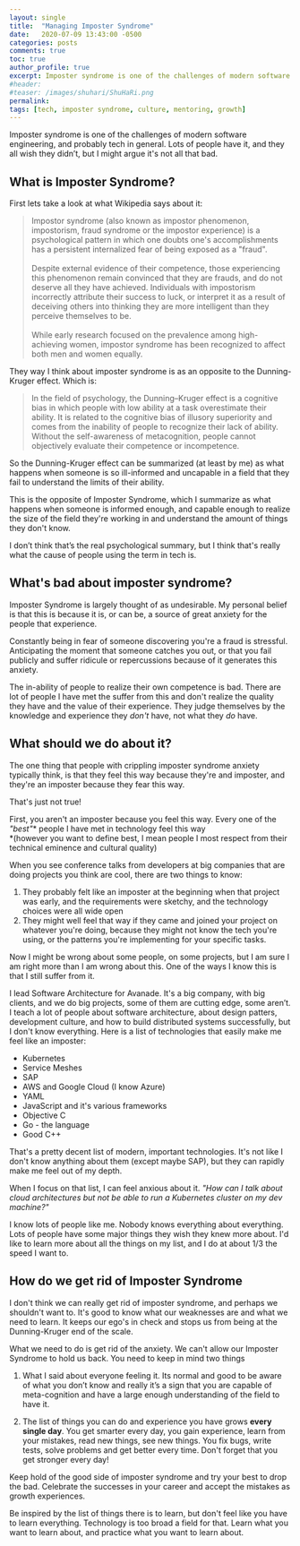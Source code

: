 ```yaml
---
layout: single
title:  "Managing Imposter Syndrome"
date:   2020-07-09 13:43:00 -0500
categories: posts
comments: true
toc: true
author_profile: true
excerpt: Imposter syndrome is one of the challenges of modern software engineering, and probably tech in general. Lots of people have it, and they all wish they didn’t, but I might argue it's not all that bad.
#header:
#teaser: /images/shuhari/ShuHaRi.png
permalink: 
tags: [tech, imposter syndrome, culture, mentoring, growth]
---
```


Imposter syndrome is one of the challenges of modern software engineering, and probably tech in general. Lots of people have it, and they all wish they didn’t, but I might argue it's not all that bad.

## What is Imposter Syndrome?

First lets take a look at what Wikipedia says about it:
 
 >Impostor syndrome (also known as impostor phenomenon, impostorism, fraud syndrome or the impostor experience) is a psychological pattern in which one doubts one's accomplishments has a persistent internalized fear of being exposed as a "fraud".
 <br><br>Despite external evidence of their competence, those experiencing this phenomenon remain convinced that they are frauds, and do not deserve all they have achieved. Individuals with impostorism incorrectly attribute their success to luck, or interpret it as a result of deceiving others into thinking they are more intelligent than they perceive themselves to be. <br><br>While early research focused on the prevalence among high-achieving women, impostor syndrome has been recognized to affect both men and women equally.

They way I think about imposter syndrome is as an opposite to the Dunning-Kruger effect.
Which is:

>In the field of psychology, the Dunning–Kruger effect is a cognitive bias in which people with low ability at a task overestimate their ability. It is related to the cognitive bias of illusory superiority and comes from the inability of people to recognize their lack of ability. Without the self-awareness of metacognition, people cannot objectively evaluate their competence or incompetence.

So the Dunning-Kruger effect can be summarized (at least by me) as what happens when someone is so ill-informed and uncapable in a field that they fail to understand the limits of their ability. 

This is the opposite of Imposter Syndrome, which I summarize as what happens when someone is informed enough, and capable enough to realize the size of the field they're working in and understand the amount of things they don't know.

I don’t think that’s the real psychological summary, but I think that's really what the cause of people using the term in tech is.

## What's bad about imposter syndrome?

Imposter Syndrome is largely thought of as undesirable.
My personal belief is that this is because it is, or can be, a source of great anxiety for the people that experience.

Constantly being in fear of someone discovering you're a fraud is stressful.
Anticipating the moment that someone catches you out, or that you fail publicly and suffer ridicule or repercussions because of it generates this anxiety.

The in-ability of people to realize their own competence is bad.
There are lot of people I have met the suffer from this and don't realize the quality they have and the value of their experience.
They judge themselves by the knowledge and experience they *don't* have, not what they *do* have.

## What should we do about it?

The one thing that people with crippling imposter syndrome anxiety typically think, is that they feel this way because they're and imposter, and they're an imposter because they fear this way.

That's just not true!

First, you aren't an imposter because you feel this way.
Every one of the *"best"** people I have met in technology feel this way <br>
*(however you want to define best, I mean people I most respect from their technical eminence and cultural quality)

When you see conference talks from developers at big companies that are doing projects you think are cool, there are two things to know:

1. They probably felt like an imposter at the beginning when that project was early, and the requirements were sketchy, and the technology choices were all wide open
2. They might well feel that way if they came and joined your project on whatever you're doing, because they might not know the tech you're using, or the patterns you're implementing for your specific tasks. 

Now I might be wrong about some people, on some projects, but I am sure I am right more than I am wrong about this. One of the ways I know this is that I still suffer from it. 

I lead Software Architecture for Avanade. It's a big company, with big clients, and we do big projects, some of them are cutting edge, some aren’t.
I teach a lot of people about software architecture, about design patters, development culture, and how to build distributed systems successfully, but I don't know everything.
Here is a list of technologies that easily make me feel like an imposter:
- Kubernetes
- Service Meshes
- SAP
- AWS and Google Cloud (I know Azure)
- YAML
- JavaScript and it's various frameworks
- Objective C
- Go - the language
- Good C++

That's a pretty decent list of modern, important technologies.
It's not like I don't know anything about them (except maybe SAP), but they can rapidly make me feel out of my depth. 

When I focus on that list, I can feel anxious about it. *"How can I talk about cloud architectures but not be able to run a Kubernetes cluster on my dev machine?"*

I know lots of people like me. Nobody knows everything about everything. Lots of people have some major things they wish they knew more about. I'd like to learn more about all the things on my list, and I do at about 1/3 the speed I want to.

## How do we get rid of Imposter Syndrome

I don't think we can really get rid of imposter syndrome, and perhaps we shouldn't want to.
It's good to know what our weaknesses are and what we need to learn.
It keeps our ego's in check and stops us from being at the Dunning-Kruger end of the scale.

What we need to do is get rid of the anxiety. We can't allow our Imposter Syndrome to hold us back.
You need to keep in mind two things

1) What I said about everyone feeling it. Its normal and good to be aware of what you don’t know and really it’s a sign that you are capable of meta-cognition and have a large enough understanding of the field to have it.

2) The list of things you can do and experience you have grows **every single day**. You get smarter every day, you gain experience, learn from your mistakes, read new things, see new things. You fix bugs, write tests, solve problems and get better every time. Don't forget that you get stronger every day!

Keep hold of the good side of imposter syndrome and try your best to drop the bad. Celebrate the successes in your career and accept the mistakes as growth experiences.

Be inspired by the list of things there is to learn, but don't feel like you have to learn everything.
Technology is too broad a field for that.
Learn what you want to learn about, and practice what you want to learn about.



